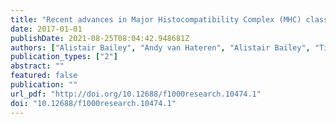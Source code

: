 ```yaml
---
title: "Recent advances in Major Histocompatibility Complex (MHC) class I antigen presentation: Plastic MHC molecules and TAPBPR-mediated quality control [version 1; referees: 4 approved]"
date: 2017-01-01
publishDate: 2021-08-25T08:04:42.948681Z
authors: ["Alistair Bailey", "Andy van Hateren", "Alistair Bailey", "Tim Elliott"]
publication_types: ["2"]
abstract: ""
featured: false
publication: ""
url_pdf: "http://doi.org/10.12688/f1000research.10474.1"
doi: "10.12688/f1000research.10474.1"
---
```


